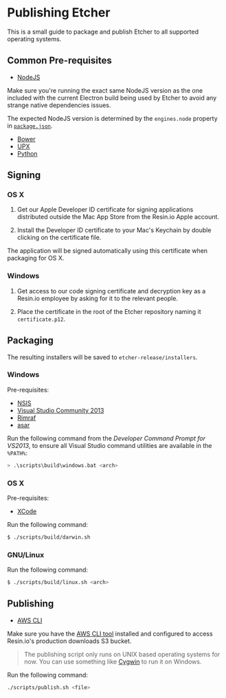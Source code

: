 Publishing Etcher
=================

This is a small guide to package and publish Etcher to all supported operating systems.

Common Pre-requisites
---------------------

- [NodeJS](https://nodejs.org)

Make sure you're running the exact same NodeJS version as the one included with the current Electron build being used by Etcher to avoid any strange native dependencies issues.

The expected NodeJS version is determined by the `engines.node` property in [`package.json`](https://github.com/resin-io/etcher/blob/master/package.json).

- [Bower](http://bower.io)
- [UPX](http://upx.sourceforge.net)
- [Python](https://www.python.org)

Signing
-------

### OS X

1. Get our Apple Developer ID certificate for signing applications distributed outside the Mac App Store from the Resin.io Apple account.

2. Install the Developer ID certificate to your Mac's Keychain by double clicking on the certificate file.

The application will be signed automatically using this certificate when packaging for OS X.

### Windows

1. Get access to our code signing certificate and decryption key as a Resin.io employee by asking for it to the relevant people.

2. Place the certificate in the root of the Etcher repository naming it `certificate.p12`.

Packaging
---------

The resulting installers will be saved to `etcher-release/installers`.

### Windows

Pre-requisites:

- [NSIS](http://nsis.sourceforge.net/Main_Page)
- [Visual Studio Community 2013](https://www.visualstudio.com/en-us/news/vs2013-community-vs.aspx)
- [Rimraf](https://github.com/isaacs/rimraf)
- [asar](https://github.com/electron/asar)

Run the following command from the *Developer Command Prompt for VS2013*, to ensure all Visual Studio command utilities are available in the `%PATH%`:

```sh
> .\scripts\build\windows.bat <arch>
```

### OS X

Pre-requisites:

- [XCode](https://developer.apple.com/xcode://developer.apple.com/xcode/)

Run the following command:

```sh
$ ./scripts/build/darwin.sh
```

### GNU/Linux

Run the following command:

```sh
$ ./scripts/build/linux.sh <arch>
```

Publishing
----------

- [AWS CLI](https://aws.amazon.com/cli://aws.amazon.com/cli/)

Make sure you have the [AWS CLI tool](https://aws.amazon.com/cli://aws.amazon.com/cli/) installed and configured to access Resin.io's production downloads S3 bucket.

> The publishing script only runs on UNIX based operating systems for now. You can use something like [Cygwin](https://cygwin.com) to run it on Windows.

Run the following command:

```sh
./scripts/publish.sh <file>
```
